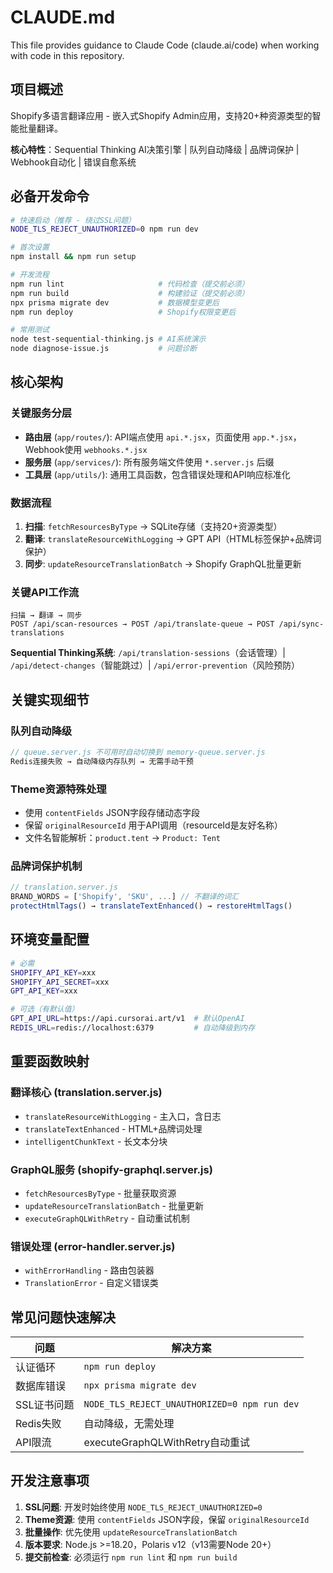 # CLAUDE.md

This file provides guidance to Claude Code (claude.ai/code) when working with code in this repository.

## 项目概述

Shopify多语言翻译应用 - 嵌入式Shopify Admin应用，支持20+种资源类型的智能批量翻译。

**核心特性**：Sequential Thinking AI决策引擎 | 队列自动降级 | 品牌词保护 | Webhook自动化 | 错误自愈系统

## 必备开发命令

```bash
# 快速启动（推荐 - 绕过SSL问题）
NODE_TLS_REJECT_UNAUTHORIZED=0 npm run dev

# 首次设置
npm install && npm run setup

# 开发流程
npm run lint                     # 代码检查（提交前必须）
npm run build                    # 构建验证（提交前必须）
npx prisma migrate dev           # 数据模型变更后
npm run deploy                   # Shopify权限变更后

# 常用测试
node test-sequential-thinking.js # AI系统演示
node diagnose-issue.js           # 问题诊断
```

## 核心架构

### 关键服务分层
- **路由层** (`app/routes/`): API端点使用 `api.*.jsx`，页面使用 `app.*.jsx`，Webhook使用 `webhooks.*.jsx`
- **服务层** (`app/services/`): 所有服务端文件使用 `*.server.js` 后缀
- **工具层** (`app/utils/`): 通用工具函数，包含错误处理和API响应标准化

### 数据流程
1. **扫描**: `fetchResourcesByType` → SQLite存储（支持20+资源类型）
2. **翻译**: `translateResourceWithLogging` → GPT API（HTML标签保护+品牌词保护）
3. **同步**: `updateResourceTranslationBatch` → Shopify GraphQL批量更新

### 关键API工作流
```
扫描 → 翻译 → 同步
POST /api/scan-resources → POST /api/translate-queue → POST /api/sync-translations
```

**Sequential Thinking系统**: `/api/translation-sessions`（会话管理）| `/api/detect-changes`（智能跳过）| `/api/error-prevention`（风险预防）

## 关键实现细节

### 队列自动降级
```javascript
// queue.server.js 不可用时自动切换到 memory-queue.server.js
Redis连接失败 → 自动降级内存队列 → 无需手动干预
```

### Theme资源特殊处理
- 使用 `contentFields` JSON字段存储动态字段
- 保留 `originalResourceId` 用于API调用（resourceId是友好名称）
- 文件名智能解析：`product.tent` → `Product: Tent`

### 品牌词保护机制
```javascript
// translation.server.js
BRAND_WORDS = ['Shopify', 'SKU', ...] // 不翻译的词汇
protectHtmlTags() → translateTextEnhanced() → restoreHtmlTags()
```

## 环境变量配置

```bash
# 必需
SHOPIFY_API_KEY=xxx
SHOPIFY_API_SECRET=xxx  
GPT_API_KEY=xxx

# 可选（有默认值）
GPT_API_URL=https://api.cursorai.art/v1  # 默认OpenAI
REDIS_URL=redis://localhost:6379         # 自动降级到内存
```

## 重要函数映射

### 翻译核心 (translation.server.js)
- `translateResourceWithLogging` - 主入口，含日志
- `translateTextEnhanced` - HTML+品牌词处理  
- `intelligentChunkText` - 长文本分块

### GraphQL服务 (shopify-graphql.server.js)
- `fetchResourcesByType` - 批量获取资源
- `updateResourceTranslationBatch` - 批量更新
- `executeGraphQLWithRetry` - 自动重试机制

### 错误处理 (error-handler.server.js)
- `withErrorHandling` - 路由包装器
- `TranslationError` - 自定义错误类

## 常见问题快速解决

| 问题 | 解决方案 |
|------|---------|
| 认证循环 | `npm run deploy` |
| 数据库错误 | `npx prisma migrate dev` |
| SSL证书问题 | `NODE_TLS_REJECT_UNAUTHORIZED=0 npm run dev` |
| Redis失败 | 自动降级，无需处理 |
| API限流 | executeGraphQLWithRetry自动重试 |

## 开发注意事项

1. **SSL问题**: 开发时始终使用 `NODE_TLS_REJECT_UNAUTHORIZED=0`
2. **Theme资源**: 使用 `contentFields` JSON字段，保留 `originalResourceId`
3. **批量操作**: 优先使用 `updateResourceTranslationBatch`
4. **版本要求**: Node.js >=18.20，Polaris v12（v13需要Node 20+）
5. **提交前检查**: 必须运行 `npm run lint` 和 `npm run build`